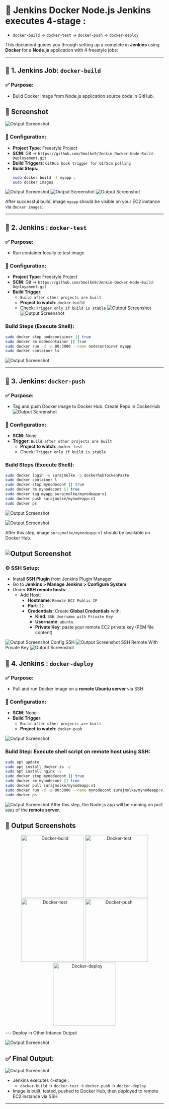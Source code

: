 # 🚀 Jenkins Docker Node.js  Jenkins executes 4-stage :
  - `docker-build` → `docker-test` → `docker-push` → `docker-deploy`

This document guides you through setting up a complete in **Jenkins** using **Docker** for a **Node.js** application with 4 freestyle jobs:

---

## 🔧 1. Jenkins Job: `docker-build`

### ✅ Purpose:

- Build Docker image from Node.js application source code in GitHub.
## 📸 Screenshot

![Output Screenshot](Screenshot/1.jpg)



### 📌 Configuration:

- **Project Type**: Freestyle Project
- **SCM**: Git → `https://github.com/Smolke9/Jenkin-Docker-Node-Build-Deployement.git`
- **Build Triggers**: `GitHub hook trigger for GITScm polling`
- **Build Steps**:
  ```bash
  sudo docker build -t myapp .
  sudo docker images
  ```
![Output Screenshot](Screenshot/2.jpg)
![Output Screenshot](Screenshot/3.jpg)
![Output Screenshot](Screenshot/4.jpg)

After successful build, image `myapp` should be visible on your EC2 instance via `docker images`.

---

## 🔧 2. Jenkins : `docker-test`

### ✅ Purpose:

- Run container locally to test image

### 📌 Configuration:

- **Project Type**: Freestyle Project
- **SCM**: Git → `https://github.com/Smolke9/Jenkin-Docker-Node-Build-Deployement.git`
- **Build Trigger**:
  - `Build after other projects are built`
  - **Project to watch**: `docker-build`
  - Check: `Trigger only if build is stable`
![Output Screenshot](Screenshot/5.jpg)
![Output Screenshot](Screenshot/6.jpg)
### **Build Steps (Execute Shell)**:

```bash
sudo docker stop nodecontainer || true
sudo docker rm nodecontainer || true
sudo docker run -d -p 80:3000 --name nodecontainer myapp
sudo docker container ls
```

![Output Screenshot](Screenshot/7.jpg)

---

## 🔧 3. Jenkins: `docker-push`

### ✅ Purpose:

- Tag and push Docker image to Docker Hub.
Create Repo in DockerHub
![Output Screenshot](Screenshot/dhubrepo.jpg)
### 📌 Configuration:

- **SCM**: None
- **Trigger**: `Build after other projects are built`
  - **Project to watch**: `docker-test`
  - Check: `Trigger only if build is stable`

### **Build Steps (Execute Shell)**:

```bash
sudo docker login -u surajmolke -p dockerhubTockenPaste
sudo docker container l
sudo docker stop mynodecont || true
sudo docker rm mynodecont || true
sudo docker tag myapp surajmolke/mynodeapp:v1
sudo docker push surajmolke/mynodeapp:v1
sudo docker ps
```
![Output Screenshot](Screenshot/8.jpg)

![Output Screenshot](Screenshot/9.jpg)

After this step, image `surajmolke/mynodeapp:v1` should be available on Docker Hub.

![Output Screenshot](Screenshot/dhubimg.jpg)
---
### ⚙️ SSH Setup:

- Install **SSH Plugin** from Jenkins Plugin Manager
- Go to **Jenkins > Manage Jenkins > Configure System**
- Under **SSH remote hosts**:
  - Add Host:
    - **Hostname**: `Remote EC2 Public IP`
    - **Port**: `22`
    - **Credentials**: Create **Global Credentials** with:
      - **Kind**: `SSH Username with Private Key`
      - **Username**: `ubuntu`
      - **Private Key**: paste your remote EC2 private key (PEM file content)

![Output Screenshot](Screenshot/ssh1.jpg)
Config SSH
![Output Screenshot](Screenshot/ssh2.jpg)
SSH Remote With Private Key 
![Output Screenshot](Screenshot/ssh3.jpg)
  
## 🔧 4. Jenkins : `docker-deploy`

### ✅ Purpose:

- Pull and run Docker image on a **remote Ubuntu server** via SSH.

### 📌 Configuration:

- **SCM**: None
- **Build Trigger**:
  - `Build after other projects are built`
  - **Project to watch**: `docker-push`

![Output Screenshot](Screenshot/10.jpg)

### **Build Step: Execute shell script on remote host using SSH**:

```bash
sudo apt update
sudo apt install docker.io -y
sudo apt install nginx -y
sudo docker stop mynodecont || true
sudo docker rm mynodecont || true
sudo docker pull surajmolke/mynodeapp:v1
sudo docker run -d -p 80:3000 --name mynodecont surajmolke/mynodeapp:v1
sudo docker ps
```
![Output Screenshot](Screenshot/11.jpg)
After this step, the Node.js app will be running on port `8081` of the **remote server**.
## 📸 Output Screenshots

<p align="center">
  <img src="Screenshot/op1.jpg" alt="Docker-build" width="200" height="200"/>
  <img src="Screenshot/op2.jpg" alt="Docker-test" width="200" height="200"/>
  <img src="Screenshot/op3.jpg" alt="Docker-test" width="200" height="200"/>
  <img src="Screenshot/op4.jpg" alt="Docker-push" width="200" height="200"/>
  <img src="Screenshot/op5.jpg" alt="Docker-deploy" width="200" height="200"/>
</p>
---
Deploy in Other Intance Output

![Output Screenshot](Screenshot/op6.jpg)

## ✅ Final Output:
![Output Screenshot](Screenshot/finalop.jpg)

- Jenkins executes 4-stage :
  - `docker-build` → `docker-test` → `docker-push` → `docker-deploy`
- Image is built, tested, pushed to Docker Hub, then deployed to remote EC2 instance via SSH.

---




